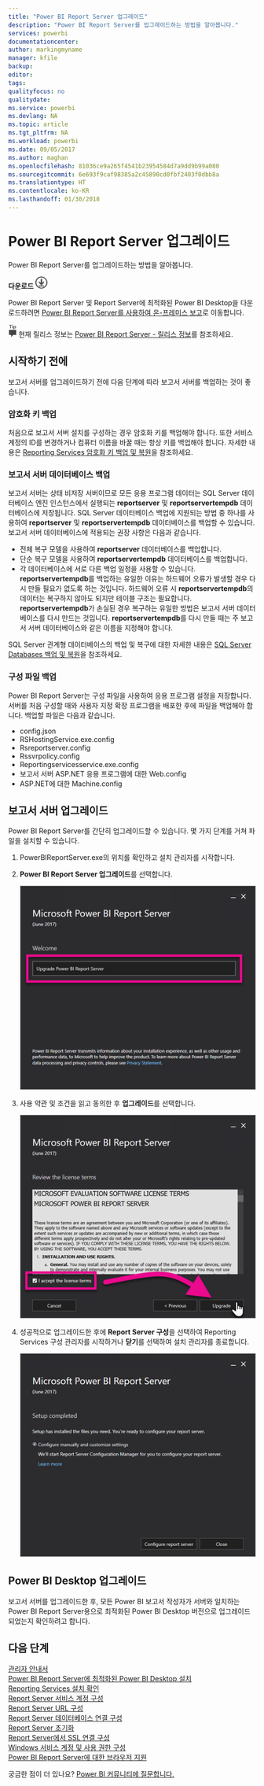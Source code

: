 ```yaml
---
title: "Power BI Report Server 업그레이드"
description: "Power BI Report Server를 업그레이드하는 방법을 알아봅니다."
services: powerbi
documentationcenter: 
author: markingmyname
manager: kfile
backup: 
editor: 
tags: 
qualityfocus: no
qualitydate: 
ms.service: powerbi
ms.devlang: NA
ms.topic: article
ms.tgt_pltfrm: NA
ms.workload: powerbi
ms.date: 09/05/2017
ms.author: maghan
ms.openlocfilehash: 81036ce9a265f4541b23954584d7a9dd9b99a080
ms.sourcegitcommit: 6e693f9caf98385a2c45890cd0fbf2403f0dbb8a
ms.translationtype: HT
ms.contentlocale: ko-KR
ms.lasthandoff: 01/30/2018
---
```

# <a name="upgrade-power-bi-report-server"></a>Power BI Report Server 업그레이드
Power BI Report Server를 업그레이드하는 방법을 알아봅니다.

 **다운로드** ![다운로드](media/upgrade/download.png "다운로드")

Power BI Report Server 및 Report Server에 최적화된 Power BI Desktop을 다운로드하려면 [Power BI Report Server를 사용하여 온-프레미스 보고](https://powerbi.microsoft.com/report-server/)로 이동합니다.

![팁](media/upgrade/fyi-tip.png "팁") 현재 릴리스 정보는 [Power BI Report Server - 릴리스 정보](release-notes.md)를 참조하세요.

## <a name="before-you-begin"></a>시작하기 전에
보고서 서버를 업그레이드하기 전에 다음 단계에 따라 보고서 서버를 백업하는 것이 좋습니다.

### <a name="backing-up-the-encryption-keys"></a>암호화 키 백업
처음으로 보고서 서버 설치를 구성하는 경우 암호화 키를 백업해야 합니다. 또한 서비스 계정의 ID를 변경하거나 컴퓨터 이름을 바꿀 때는 항상 키를 백업해야 합니다. 자세한 내용은 [Reporting Services 암호화 키 백업 및 복원](https://docs.microsoft.com/sql/reporting-services/install-windows/ssrs-encryption-keys-back-up-and-restore-encryption-keys)을 참조하세요.

### <a name="backing-up-the-report-server-databases"></a>보고서 서버 데이터베이스 백업
보고서 서버는 상태 비저장 서버이므로 모든 응용 프로그램 데이터는 SQL Server 데이터베이스 엔진 인스턴스에서 실행되는 **reportserver** 및 **reportservertempdb** 데이터베이스에 저장됩니다. SQL Server 데이터베이스 백업에 지원되는 방법 중 하나를 사용하여 **reportserver** 및 **reportservertempdb** 데이터베이스를 백업할 수 있습니다. 보고서 서버 데이터베이스에 적용되는 권장 사항은 다음과 같습니다.

* 전체 복구 모델을 사용하여 **reportserver** 데이터베이스를 백업합니다.
* 단순 복구 모델을 사용하여 **reportservertempdb** 데이터베이스를 백업합니다.
* 각 데이터베이스에 서로 다른 백업 일정을 사용할 수 있습니다. **reportservertempdb**를 백업하는 유일한 이유는 하드웨어 오류가 발생할 경우 다시 만들 필요가 없도록 하는 것입니다. 하드웨어 오류 시 **reportservertempdb**의 데이터는 복구하지 않아도 되지만 테이블 구조는 필요합니다. **reportservertempdb**가 손실된 경우 복구하는 유일한 방법은 보고서 서버 데이터베이스를 다시 만드는 것입니다. **reportservertempdb**를 다시 만들 때는 주 보고서 서버 데이터베이스와 같은 이름을 지정해야 합니다.

SQL Server 관계형 데이터베이스의 백업 및 복구에 대한 자세한 내용은 [SQL Server Databases 백업 및 복원](https://docs.microsoft.com/sql/relational-databases/backup-restore/back-up-and-restore-of-sql-server-databases)을 참조하세요.

### <a name="backing-up-the-configuration-files"></a>구성 파일 백업
Power BI Report Server는 구성 파일을 사용하여 응용 프로그램 설정을 저장합니다. 서버를 처음 구성할 때와 사용자 지정 확장 프로그램을 배포한 후에 파일을 백업해야 합니다. 백업할 파일은 다음과 같습니다.

* config.json
* RSHostingService.exe.config
* Rsreportserver.config
* Rssvrpolicy.config
* Reportingservicesservice.exe.config
* 보고서 서버 ASP.NET 응용 프로그램에 대한 Web.config
* ASP.NET에 대한 Machine.config

## <a name="upgrade-the-report-server"></a>보고서 서버 업그레이드
Power BI Report Server를 간단히 업그레이드할 수 있습니다. 몇 가지 단계를 거쳐 파일을 설치할 수 있습니다.

1. PowerBIReportServer.exe의 위치를 확인하고 설치 관리자를 시작합니다.
2. **Power BI Report Server 업그레이드**를 선택합니다.
   
    ![](media/upgrade/reportserver-upgrade1.png "Power BI Report Server 업그레이드")
3. 사용 약관 및 조건을 읽고 동의한 후 **업그레이드**를 선택합니다.
   
    ![](media/upgrade/reportserver-upgrade-eula.png "사용권 계약")
4. 성공적으로 업그레이드한 후에 **Report Server 구성**을 선택하여 Reporting Services 구성 관리자를 시작하거나 **닫기**를 선택하여 설치 관리자를 종료합니다.
   
    ![](media/upgrade/reportserver-upgrade-configure.png)

## <a name="upgrade-power-bi-desktop"></a>Power BI Desktop 업그레이드
보고서 서버를 업그레이드한 후, 모든 Power BI 보고서 작성자가 서버와 일치하는 Power BI Report Server용으로 최적화된 Power BI Desktop 버전으로 업그레이드되었는지 확인하려고 합니다.

## <a name="next-steps"></a>다음 단계
[관리자 안내서](admin-handbook-overview.md)  
[Power BI Report Server에 최적화된 Power BI Desktop 설치](install-powerbi-desktop.md)  
[Reporting Services 설치 확인](https://docs.microsoft.com/sql/reporting-services/install-windows/verify-a-reporting-services-installation)  
[Report Server 서비스 계정 구성](https://docs.microsoft.com/sql/reporting-services/install-windows/configure-the-report-server-service-account-ssrs-configuration-manager)  
[Report Server URL 구성](https://docs.microsoft.com/sql/reporting-services/install-windows/configure-report-server-urls-ssrs-configuration-manager)  
[Report Server 데이터베이스 연결 구성](https://docs.microsoft.com/sql/reporting-services/install-windows/configure-a-report-server-database-connection-ssrs-configuration-manager)  
[Report Server 초기화](https://docs.microsoft.com/sql/reporting-services/install-windows/ssrs-encryption-keys-initialize-a-report-server)  
[Report Server에서 SSL 연결 구성](https://docs.microsoft.com/sql/reporting-services/security/configure-ssl-connections-on-a-native-mode-report-server)  
[Windows 서비스 계정 및 사용 권한 구성](https://docs.microsoft.com/sql/database-engine/configure-windows/configure-windows-service-accounts-and-permissions)  
[Power BI Report Server에 대한 브라우저 지원](browser-support.md)

궁금한 점이 더 있나요? [Power BI 커뮤니티에 질문합니다.](https://community.powerbi.com/)

